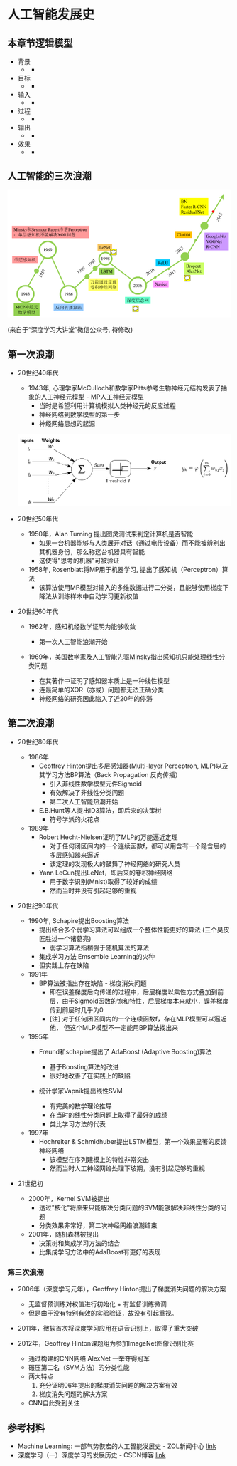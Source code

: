 # 人工智能发展史

## 本章节逻辑模型

* 背景
    * -
* 目标
    * -
* 输入
    * -
* 过程
    * -
* 输出
    * -
* 效果
    * -

## 人工智能的三次浪潮

![](img/timeline.png)

(来自于“深度学习大讲堂”微信公众号, 待修改)

## 第一次浪潮

* 20世纪40年代
    * 1943年, 心理学家McCulloch和数学家Pitts参考生物神经元结构发表了抽象的人工神经元模型 - MP人工神经元模型
        * 当时是希望利用计算机模拟人类神经元的反应过程
        * 神经网络到数学模型的第一步
        * 神经网络思想的起源

    ![hehe](img/perceptron.png)

* 20世纪50年代
    * 1950年，Alan Turning 提出图灵测试来判定计算机是否智能
        * 如果一台机器能够与人类展开对话（通过电传设备）而不能被辨别出其机器身份，那么称这台机器具有智能
        * 这使得"思考的机器"可被验证
    * 1958年, Rosenblatt将MP用于机器学习, 提出了感知机（Perceptron）算法
        * 该算法使用MP模型对输入的多维数据进行二分类，且能够使用梯度下降法从训练样本中自动学习更新权值

* 20世纪60年代
    * 1962年，感知机经数学证明为能够收敛
        * 第一次人工智能浪潮开始

    * 1969年，美国数学家及人工智能先驱Minsky指出感知机只能处理线性分类问题
        * 在其著作中证明了感知器本质上是一种线性模型
        * 连最简单的XOR（亦或）问题都无法正确分类
        * 神经网络的研究因此陷入了近20年的停滞

## 第二次浪潮

* 20世纪80年代
    * 1986年
        * Geoffrey Hinton提出多层感知器(Multi-layer Perceptron, MLP)以及其学习方法BP算法（Back Propagation 反向传播）
            * 引入非线性数学模型元件Sigmoid
            * 有效解决了非线性分类问题
            * 第二次人工智能热潮开始
        * E.B.Hunt等人提出ID3算法，即后来的决策树
            * 符号学派的火花点
    * 1989年
        * Robert Hecht-Nielsen证明了MLP的万能逼近定理
            * 对于任何闭区间内的一个连续函数f，都可以用含有一个隐含层的多层感知器来逼近
            * 该定理的发现极大的鼓舞了神经网络的研究人员
        * Yann LeCun提出LeNet，即后来的卷积神经网络
            * 用于数字识别(Mnist)取得了较好的成绩
            * 然而当时并没有引起足够的重视
* 20世纪90年代
    * 1990年, Schapire提出Boosting算法
        * 提出结合多个弱学习算法可以组成一个整体性能更好的算法 (三个臭皮匠胜过一个诸葛亮)
            * 弱学习算法指稍强于随机算法的算法
        * 集成学习方法 Emsemble Learning的火种
        * 但实践上存在缺陷
    * 1991年
        * BP算法被指出存在缺陷 - 梯度消失问题
            * 即在误差梯度后向传递的过程中，后层梯度以乘性方式叠加到前层，由于Sigmoid函数的饱和特性，后层梯度本来就小，误差梯度传到前层时几乎为0
            * [注] 对于任何闭区间内的一个连续函数f，存在MLP模型可以逼近他， 但这个MLP模型不一定能用BP算法找出来
    * 1995年
        * Freund和schapire提出了 AdaBoost (Adaptive Boosting)算法
            * 基于Boosting算法的改进
            * 很好地改善了在实践上的缺陷

        * 统计学家Vapnik提出线性SVM
            * 有完美的数学理论推导
            * 在当时的线性分类问题上取得了最好的成绩
            * 类比学习方法的代表
    * 1997年
        * Hochreiter & Schmidhuber提出LSTM模型，第一个效果显著的反馈神经网络
            * 该模型在序列建模上的特性非常突出
            * 然而当时人工神经网络处理下坡期，没有引起足够的重视

* 21世纪初
    * 2000年，Kernel SVM被提出
        * 透过"核化"将原来只能解决分类问题的SVM能够解决非线性分类的问题
        * 分类效果非常好，第二次神经网络浪潮结束
    * 2001年，随机森林被提出
        * 决策树和集成学习方法的结合
        * 比集成学习方法中的AdaBoost有更好的表现

### 第三次浪潮

* 2006年（深度学习元年），Geoffrey Hinton提出了梯度消失问题的解决方案
    * 无监督预训练对权值进行初始化 + 有监督训练微调
    * 但是由于没有特别有效的实验验证，故没有引起重视。

* 2011年，微软首次将深度学习应用在语音识别上，取得了重大突破

* 2012年，Geoffrey Hinton课题组为参加ImageNet图像识别比赛
    * 通过构建的CNN网络 AlexNet 一举夺得冠军
    * 碾压第二名（SVM方法）的分类性能
    * 两大特点
        1. 充分证明06年提出的梯度消失问题的解决方案有效
        2. 梯度消失问题的解决方案
    * CNN自此受到关注

## 参考材料

* Machine Learning: 一部气势恢宏的人工智能发展史 - ZOL新闻中心 [link](http://news.zol.com.cn/604/6040334.html)
* 深度学习（一）深度学习的发展历史 - CSDN博客 [link](http://blog.csdn.net/u012177034/article/details/52252851)
